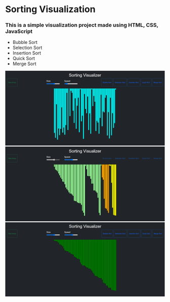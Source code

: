 # Sorting Visualization
### This is a simple visualization project made using HTML, CSS, JavaScript
- Bubble Sort 
- Selection Sort
- Insertion Sort
- Quick Sort
- Merge Sort



<img src="img/img1.png"> <br/>
<img src="img/img2.png"> <br/>
<img src="img/img3.png"> <br/>

